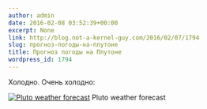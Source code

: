 ```yaml
---
author: admin
date: 2016-02-08 03:52:39+00:00
excerpt: None
link: http://blog.not-a-kernel-guy.com/2016/02/07/1794
slug: прогноз-погоды-на-плутоне
title: Прогноз погоды на Плутоне
wordpress_id: 1794
---
```


Холодно. Очень холодно:

[![Pluto weather forecast](http://blog.not-a-kernel-guy.com/wp-content/uploads/2016/02/pluto_weather_forecast.jpg)](https://www.reddit.com/r/space/comments/44nkz8/pluto_weather_forecast/) Pluto weather forecast
